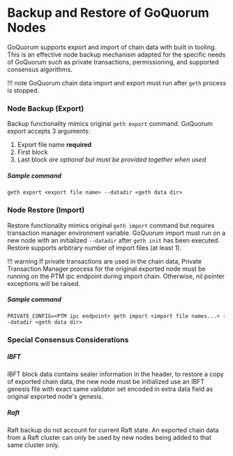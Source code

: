 # Backup and Restore of GoQuorum Nodes

GoQuorum supports export and import of chain data with built in tooling. This is an effective node backup mechanism 
adapted for the specific needs of GoQuorum such as private transactions, permissioning, and supported consensus 
algorithms.


!!! note
    GoQuorum chain data import and export must run after `geth` process is stopped.

### Node Backup (Export)

Backup functionality mimics original `geth export` command. GoQuorum export accepts 3 arguments:

1. Export file name **required**
3. First block
4. Last block *are optional but must be provided together when used*

##### Sample command

`geth export <export file name> --datadir <geth data dir>`

### Node Restore (Import)

Restore functionality mimics original `geth import` command but requires transaction manager environment variable.
GoQuorum import must run on a new node with an initialized `--datadir` after `geth init` has been executed. Restore 
supports arbitrary number of import files (at least 1).

!!! warning
    If private transactions are used in the chain data, Private Transaction Manager process for the original exported 
    node must be running on the PTM ipc endpoint during import chain. Otherwise, nil pointer exceptions will be raised.

##### Sample command

`PRIVATE_CONFIG=<PTM ipc endpoint> geth import <import file names...> --datadir <geth data dir>`

### Special Consensus Considerations

##### IBFT

IBFT block data contains sealer information in the header, to restore a copy of exported chain data, the new node must 
be initialized use an IBFT genesis file with exact same validator set encoded in extra data field as original exported 
node's genesis.

##### Raft

Raft backup do not account for current Raft state. An exported chain data from a Raft cluster can only be used by 
new nodes being added to that same cluster only.
